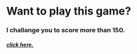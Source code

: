 # Want to play this game?

### I challange you to score more than 150.

##### [click here.](https://kunalphaltankar.github.io/color-grid-game/)


